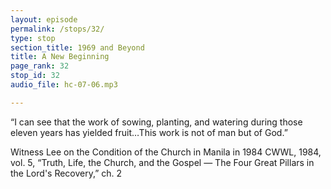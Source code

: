 ```yaml
---
layout: episode
permalink: /stops/32/
type: stop
section_title: 1969 and Beyond
title: A New Beginning
page_rank: 32
stop_id: 32
audio_file: hc-07-06.mp3

---
```


“I can see that the work of sowing, planting, and watering during those eleven years has yielded fruit…This work is not of man but of God.”

Witness Lee on the Condition of the Church in Manila in 1984
CWWL, 1984, vol. 5, “Truth, Life, the Church, and the Gospel — The Four Great Pillars in the Lord's Recovery,” ch. 2

<!---
我…看見那十一年間所作撒種、栽種、澆灌的工作，的確有果效。這都不是人的工作，乃是神作的，是神叫他們生長。
李常受於1984年在馬尼拉召會

「真理．生命．召會．福音－主恢復中的四大支柱」第二篇
-->

<!--- TRANSCRIPT
In November 1984, fifteen years after the turmoil of 1961, when Brother Lee returned to the Philippines and held a conference in Quezon City, he spoke about the history of the turmoil in Manila. Seeing the church’s condition then, Brother Lee expressed encouragement, saying, “Today I am very happy and at ease because I can see that the work of sowing, planting, and watering during those eleven years have yielded fruit. At that time some of the brothers were still small “tree seedlings” — only sprouts with hardly any growth. Today those brothers have become elders... Thank and praise the Lord. This work is not of man but of God; it is God who causes such ones to grow.”   

Brother Lee testified that during those eleven years from 1950 to 1961, he did not do the work of an organization; rather, bit by bit he was doing an organic work. Thus, the organic function of the living organism, the Body of Christ, manifested itself with spontaneous growth and fruit-bearing. 
-->